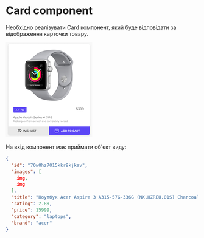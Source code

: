 # Card component

Необхідно реалізувати Card компонент, який буде відповідати за відображення карточки товару.

![preview](preview.png)

На вхід компонент має приймати об'єкт виду:

```json
{
  "id": "76w0hz7015kkr9kjkav",
  "images": [
    img,
    img
  ],
  "title": "Ноутбук Acer Aspire 3 A315-57G-336G (NX.HZREU.01S) Charcoal Black",
  "rating": 2.89,
  "price": 15999,
  "category": "laptops",
  "brand": "acer"
}
```
